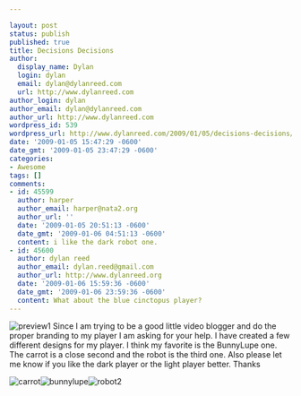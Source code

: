 ```yaml
---

layout: post
status: publish
published: true
title: Decisions Decisions
author:
  display_name: Dylan
  login: dylan
  email: dylan@dylanreed.com
  url: http://www.dylanreed.com
author_login: dylan
author_email: dylan@dylanreed.com
author_url: http://www.dylanreed.com
wordpress_id: 539
wordpress_url: http://www.dylanreed.com/2009/01/05/decisions-decisions/
date: '2009-01-05 15:47:29 -0600'
date_gmt: '2009-01-05 23:47:29 -0600'
categories:
- Awesome
tags: []
comments:
- id: 45599
  author: harper
  author_email: harper@nata2.org
  author_url: ''
  date: '2009-01-05 20:51:13 -0600'
  date_gmt: '2009-01-06 04:51:13 -0600'
  content: i like the dark robot one.
- id: 45600
  author: dylan reed
  author_email: dylan.reed@gmail.com
  author_url: http://www.dylanreed.org
  date: '2009-01-06 15:59:36 -0600'
  date_gmt: '2009-01-06 23:59:36 -0600'
  content: What about the blue cinctopus player?
---
```


![preview1][1] Since I am trying to be a good little video blogger and do the proper branding to my player I am asking for your help. I have created a few different designs for my player. I think my favorite is the BunnyLupe one. The carrot is a close second and the robot is the third one. Also please let me know if you like the dark player or the light player better. Thanks

   [1]: http://www.dylanreed.com/wp-content/uploads/2009/01/preview1.jpg (preview1)

![carrot][2]![bunnylupe][3]![robot2][4]

   [2]: http://www.dylanreed.com/wp-content/uploads/2009/01/carrott.png (carrot)
   [3]: http://www.dylanreed.com/wp-content/uploads/2009/01/bunnylupe.png (bunnylupe)
   [4]: http://www.dylanreed.com/wp-content/uploads/2009/01/robot2.png (robot2)

